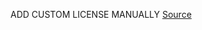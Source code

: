 ADD CUSTOM LICENSE MANUALLY
[Source](https://www.kaggle.com/competitions/carvana-image-masking-challenge/rules)